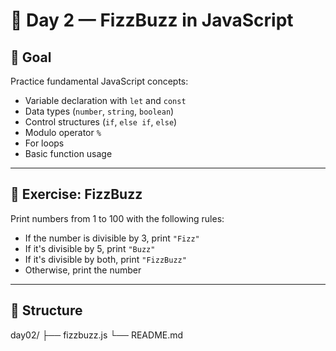 # 📅 Day 2 — FizzBuzz in JavaScript

## 🎯 Goal
Practice fundamental JavaScript concepts:

- Variable declaration with `let` and `const`
- Data types (`number`, `string`, `boolean`)
- Control structures (`if`, `else if`, `else`)
- Modulo operator `%`
- For loops
- Basic function usage

---

## 📌 Exercise: FizzBuzz

Print numbers from 1 to 100 with the following rules:

- If the number is divisible by 3, print `"Fizz"`
- If it's divisible by 5, print `"Buzz"`
- If it's divisible by both, print `"FizzBuzz"`
- Otherwise, print the number

---

## 📂 Structure

day02/
├── fizzbuzz.js
└── README.md
